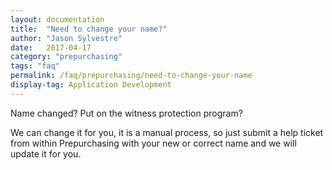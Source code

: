 ```yaml
---
layout: documentation
title:  "Need to change your name?"
author: "Jason Sylvestre"
date:   2017-04-17
category: "prepurchasing"
tags: "faq"
permalink: /faq/prepurchasing/need-to-change-your-name
display-tag: Application Development
---
```


Name changed? 
Put on the witness protection program?

We can change it for you, it is a manual process, so just submit a help ticket from within Prepurchasing with your new or correct name and we will update it for you.
